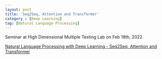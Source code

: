 ```yaml
---
layout: post
title: 'Seq2Seq, Attention and Transformer'
category : [Deep Learning]
tag: [Natural Language Processing]
---
```


Seminar at High Dimensional Multiple Testing Lab on Feb 18th, 2022.
<!-- more -->

[Natural Language Processing with Deep Learning - Seq2Seq, Attention and Transformer](/public/files/20220218_transformer.pdf)
